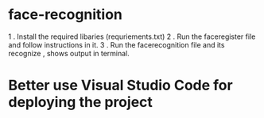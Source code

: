 # face-recognition
1 . Install the required libaries (requriements.txt)
2 . Run the faceregister file and follow instructions in it.
3 . Run the facerecognition file and its recognize , shows output in terminal.
# Better use Visual Studio Code for deploying the project 
